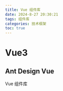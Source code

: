 ```yaml
---
title: Vue 组件库
date: 2024-8-27 20:30:21
tags: 组件库
categories: 技术框架
toc: true
---
```


# Vue3
## Ant Design Vue
Vue 组件库
